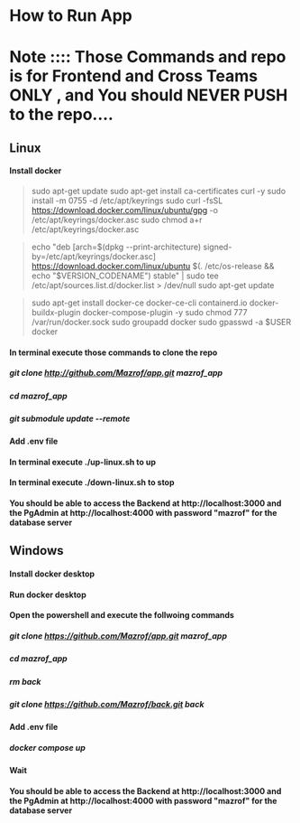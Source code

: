 # How to Run App 

# Note :::: Those Commands and repo is for Frontend and Cross Teams ONLY , and You should NEVER PUSH to the repo....

## Linux

#### Install docker
> sudo apt-get update
> sudo apt-get install ca-certificates curl -y
> sudo install -m 0755 -d /etc/apt/keyrings
> sudo curl -fsSL https://download.docker.com/linux/ubuntu/gpg -o /etc/apt/keyrings/docker.asc
> sudo chmod a+r /etc/apt/keyrings/docker.asc

> echo "deb [arch=$(dpkg --print-architecture) signed-by=/etc/apt/keyrings/docker.asc] https://download.docker.com/linux/ubuntu $(. /etc/os-release && echo "$VERSION_CODENAME") stable" | sudo tee /etc/apt/sources.list.d/docker.list > /dev/null
> sudo apt-get update

> sudo apt-get install docker-ce docker-ce-cli containerd.io docker-buildx-plugin docker-compose-plugin -y
> sudo chmod 777 /var/run/docker.sock
> sudo groupadd docker
> sudo gpasswd -a $USER docker

#### In terminal execute those commands to clone the repo

##### git clone http://github.com/Mazrof/app.git mazrof_app
##### cd mazrof_app
##### git submodule update --remote
#### Add .env file

#### In terminal execute ./up-linux.sh to up
#### In terminal execute ./down-linux.sh to stop

####  You should be able to access the Backend at http://localhost:3000 and the PgAdmin at http://localhost:4000 with password "mazrof" for the database server


## Windows
#### Install docker desktop
#### Run docker desktop
#### Open the powershell and execute the follwoing commands

##### git clone https://github.com/Mazrof/app.git mazrof_app
##### cd mazrof_app
##### rm back
##### git clone https://github.com/Mazrof/back.git back
#### Add .env file
##### docker compose up
#### Wait
#### You should be able to access the Backend at http://localhost:3000 and the PgAdmin at http://localhost:4000 with password "mazrof" for the database server
